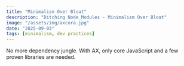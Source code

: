 ```yaml
---
title: "Minimalism Over Bloat"
description: "Ditching Node_Modules - Minimalism Over Bloat"
image: "/assets/img/axcora.jpg"
date: "2025-09-03"
tags: [minimalism, dev practices]
---
```


No more dependency jungle. With AX, only core JavaScript and a few proven libraries are needed.
